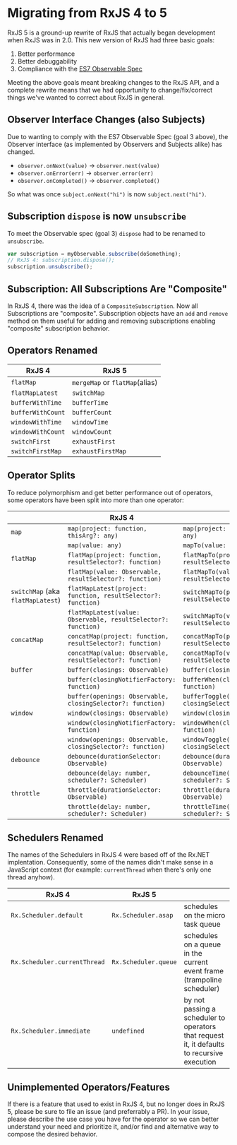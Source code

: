 # Migrating from RxJS 4 to 5

RxJS 5 is a ground-up rewrite of RxJS that actually began development when RxJS was in 2.0. This new version of RxJS had
three basic goals:

1. Better performance
2. Better debuggability
3. Compliance with the [ES7 Observable Spec](https://github.com/zenparsing/es-observable)

Meeting the above goals meant breaking changes to the RxJS API, and a complete rewrite means that we had opportunity
to change/fix/correct things we've wanted to correct about RxJS in general.

## Observer Interface Changes (also Subjects)

Due to wanting to comply with the ES7 Observable Spec (goal 3 above), the Observer interface (as implemented by
Observers and Subjects alike) has changed.

- `observer.onNext(value)` -> `observer.next(value)`
- `observer.onError(err)` -> `observer.error(err)`
- `observer.onCompleted()` -> `observer.completed()`

So what was once `subject.onNext("hi")` is now `subject.next("hi")`.

## Subscription `dispose` is now `unsubscribe`

To meet the Observable spec (goal 3) `dispose` had to be renamed to `unsubscribe`.

```js
var subscription = myObservable.subscribe(doSomething);
// RxJS 4: subscription.dispose();
subscription.unsubscribe();
```


## Subscription: All Subscriptions Are "Composite"

In RxJS 4, there was the idea of a `CompositeSubscription`. Now all Subscriptions are "composite".
Subscription objects have an `add` and `remove` method on them useful for adding and removing subscriptions
enabling "composite" subscription behavior.



## Operators Renamed

|RxJS 4|RxJS 5|
|---|---|
|`flatMap`|`mergeMap` or `flatMap`(alias)|
|`flatMapLatest`|`switchMap`|
|`bufferWithTime`|`bufferTime`|
|`bufferWithCount`|`bufferCount`|
|`windowWithTime`|`windowTime`|
|`windowWithCount`|`windowCount`|
|`switchFirst`|`exhaustFirst`|
|`switchFirstMap`|`exhaustFirstMap`|

## Operator Splits

To reduce polymorphism and get better performance out of operators, some operators have been split into more than one operator:

||RxJS 4|RxJS 5|
|---|---|---|
|`map`|`map(project: function, thisArg?: any)`|`map(project: function, thisArg?: any)`|
||`map(value: any)`|`mapTo(value: any)`|
|`flatMap`|`flatMap(project: function, resultSelector?: function)`|`flatMapTo(project: function, resultSelector?: function)`|
||`flatMap(value: Observable, resultSelector?: function)`|`flatMapTo(value: Observable, resultSelector?: function)`|
|`switchMap` (aka `flatMapLatest`)|`flatMapLatest(project: function, resultSelector?: function)`|`switchMapTo(project: function, resultSelector?: function)`|
||`flatMapLatest(value: Observable, resultSelector?: function)`|`switchMapTo(value: Observable, resultSelector?: function)`|
|`concatMap`|`concatMap(project: function, resultSelector?: function)`|`concatMapTo(project: function, resultSelector?: function)`|
||`concatMap(value: Observable, resultSelector?: function)`|`concatMapTo(value: Observable, resultSelector?: function)`|
|`buffer`|`buffer(closings: Observable)`|`buffer(closings: Observable)`|
||`buffer(closingNotifierFactory: function)`|`bufferWhen(closingNotifierFactory: function)`|
||`buffer(openings: Observable, closingSelector?: function)`|`bufferToggle(openings: Observable, closingSelector?: function)`|
|`window`|`window(closings: Observable)`|`window(closings: Observable)`|
||`window(closingNotifierFactory: function)`|`windowWhen(closingNotifierFactory: function)`|
||`window(openings: Observable, closingSelector?: function)`|`windowToggle(openings: Observable, closingSelector?: function)`|
|`debounce`|`debounce(durationSelector: Observable)`|`debounce(durationSelector: Observable)`|
||`debounce(delay: number, scheduler?: Scheduler)`|`debounceTime(delay: number, scheduler?: Scheduler)`|
|`throttle`|`throttle(durationSelector: Observable)`|`throttle(durationSelector: Observable)`|
||`throttle(delay: number, scheduler?: Scheduler)`|`throttleTime(delay: number, scheduler?: Scheduler)`|


## Schedulers Renamed

The names of the Schedulers in RxJS 4 were based off of the Rx.NET implentation. Consequently, some of the names
didn't make sense in a JavaScript context (for example: `currentThread` when there's only one thread anyhow).

|RxJS 4|RxJS 5||
|------|------|---|
|`Rx.Scheduler.default`|`Rx.Scheduler.asap`|schedules on the micro task queue|
|`Rx.Scheduler.currentThread`|`Rx.Scheduler.queue`|schedules on a queue in the current event frame (trampoline scheduler)|
|`Rx.Scheduler.immediate`|`undefined`|by not passing a scheduler to operators that request it, it defaults to recursive execution|


## Unimplemented Operators/Features

If there is a feature that used to exist in RxJS 4, but no longer does in RxJS 5, please be sure to file an issue (and preferrably a PR).
In your issue, please describe the use case you have for the operator so we can better understand your need and prioritize it, and/or find
and alternative way to compose the desired behavior.